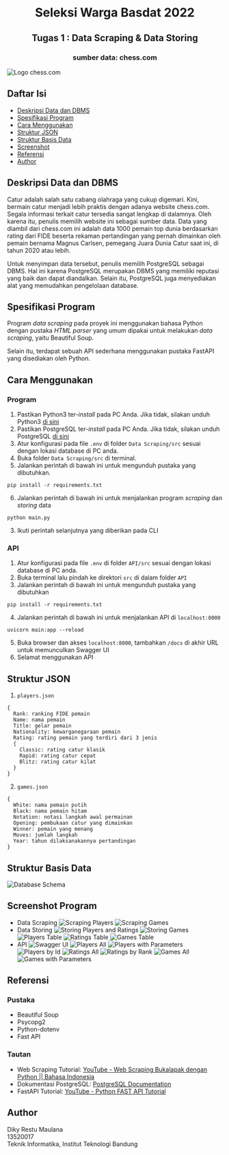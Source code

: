 <h1 align="center">
  Seleksi Warga Basdat 2022
</h1>

<h2 align="center">
  Tugas 1 : Data Scraping & Data Storing
</h2>

<h3 align="center">
  sumber data: chess.com
</h3>

![Logo chess.com](https://images.chesscomfiles.com/uploads/v1/blog/291978.333e4ddb.668x375o.576e795e2298@2x.png)

## Daftar Isi
* [Deskripsi Data dan DBMS](#deskripsi-data-dan-dbms)
* [Spesifikasi Program](#spesifikasi-program)
* [Cara Menggunakan](#cara-menggunakan)
* [Struktur JSON](#struktur-json)
* [Struktur Basis Data](#struktur-basis-data)
* [Screenshot](#screenshot-program)
* [Referensi](#referensi)
* [Author](#author)

## Deskripsi Data dan DBMS
Catur adalah salah satu cabang olahraga yang cukup digemari. Kini, bermain catur menjadi lebih praktis dengan adanya website chess.com. Segala informasi terkait catur tersedia sangat lengkap di dalamnya. Oleh karena itu, penulis memilih website ini sebagai sumber data. Data yang diambil dari chess.com ini adalah data 1000 pemain top dunia berdasarkan rating dari FIDE beserta rekaman pertandingan yang pernah dimainkan oleh pemain bernama Magnus Carlsen, pemegang Juara Dunia Catur saat ini, di tahun 2020 atau lebih.

Untuk menyimpan data tersebut, penulis memilih PostgreSQL sebagai DBMS. Hal ini karena PostgreSQL merupakan DBMS yang memiliki reputasi yang baik dan dapat diandalkan. Selain itu, PostgreSQL juga menyediakan alat yang memudahkan pengelolaan database.

## Spesifikasi Program
Program _data scraping_ pada proyek ini menggunakan bahasa Python dengan pustaka _HTML parser_ yang umum dipakai untuk melakukan _data scraping_, yaitu Beautiful Soup.

Selain itu, terdapat sebuah API sederhana menggunakan pustaka FastAPI yang disediakan oleh Python.
## Cara Menggunakan
### Program
1. Pastikan Python3 ter-_install_ pada PC Anda. Jika tidak, silakan unduh Python3 [di sini](https://www.python.org/downloads/)
2. Pastikan PostgreSQL ter-_install_ pada PC Anda. Jika tidak, silakan unduh PostgreSQL [di sini](https://www.postgresql.org/download/)
3. Atur konfigurasi pada file `.env` di folder `Data Scraping/src` sesuai dengan lokasi database di PC anda.
4. Buka folder `Data Scraping/src` di terminal.
5. Jalankan perintah di bawah ini untuk mengunduh pustaka yang dibutuhkan.
```
pip install -r requirements.txt
```
6. Jalankan perintah di bawah ini untuk menjalankan program _scraping_ dan _storing_ data
```
python main.py
```
3. Ikuti perintah selanjutnya yang diberikan pada CLI

### API
1. Atur konfigurasi pada file `.env` di folder `API/src` sesuai dengan lokasi database di PC anda.
2. Buka terminal lalu pindah ke direktori `src` di dalam folder `API`
3. Jalankan perintah di bawah ini untuk mengunduh pustaka yang dibutuhkan
```
pip install -r requirements.txt
```
4. Jalankan perintah di bawah ini untuk menjalankan API di `localhost:8000`
```
uvicorn main:app --reload
```
5. Buka browser dan akses `localhost:8000`, tambahkan `/docs` di akhir URL untuk memunculkan Swagger UI
6. Selamat menggunakan API

## Struktur JSON
1. `players.json`
```
{ 
  Rank: ranking FIDE pemain
  Name: nama pemain
  Title: gelar pemain
  Nationality: kewarganegaraan pemain
  Rating: rating pemain yang terdiri dari 3 jenis
  {
    Classic: rating catur klasik
    Rapid: rating catur cepat
    Blitz: rating catur kilat
  }
}
```
2. `games.json`
```
{
  White: nama pemain putih
  Black: nama pemain hitam
  Notation: notasi langkah awal permainan
  Opening: pembukaan catur yang dimainkan
  Winner: pemain yang menang
  Moves: jumlah langkah
  Year: tahun dilaksanakannya pertandingan
}
```

## Struktur Basis Data
![Database Schema](Data%20Storing/design/schema.png)

## Screenshot Program
- Data Scraping
![Scraping Players](Data%20Scraping/screenshot/scrape_players.png)
![Scraping Games](Data%20Scraping/screenshot/scrape_games.png)
- Data Storing
![Storing Players and Ratings](Data%20Storing/screenshot/store_players_and_ratings.png)
![Storing Games](Data%20Storing/screenshot/store_games.png)
![Players Table](Data%20Storing/screenshot/players_table.png)
![Ratings Table](Data%20Storing/screenshot/ratings_table.png)
![Games Table](Data%20Storing/screenshot/games_table.png)
- API
![Swagger UI](API/screenshot/swaggerUI.png)
![Players All](API/screenshot/players_all.png)
![Players with Parameters](API/screenshot/players_with_param.png)
![Players by Id](API/screenshot/players_by_id.png)
![Ratings All](API/screenshot/ratings_all.png)
![Ratings by Rank](API/screenshot/ratings_by_rank.png)
![Games All](API/screenshot/games_all.png)
![Games with Parameters](API/screenshot/games_with_param.png)

## Referensi
### Pustaka
- Beautiful Soup
- Psycopg2
- Python-dotenv
- Fast API

### Tautan
- Web Scraping Tutorial: [YouTube - Web Scraping Bukalapak dengan Python || Bahasa Indonesia](https://www.youtube.com/watch?v=wGIpT9JCN3c&t=426s)
- Dokumentasi PostgreSQL: [PostgreSQL Documentation](https://www.postgresql.org/docs/)
- FastAPI Tutorial: [YouTube - Python FAST API Tutorial](https://www.youtube.com/watch?v=-ykeT6kk4bk&t=2347s)
## Author
Diky Restu Maulana \
13520017 \
Teknik Informatika, Institut Teknologi Bandung